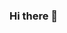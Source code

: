 ### Hi there 👋

<!--
**kashish1909/kashish1909** is a ✨ _special_ ✨ repository because its `README.md` (this file) appears on your GitHub profile.

Here are some ideas to get you started:

- 🔭 I’m currently working-------
- 🌱 I’m currently learning DSA with Java
- 👯 I’m looking to collaborate on ...
- 🤔 I’m looking for help with ...
- 💬 Ask me about ...
- 📫 How to reach me: mail-dhabuwala.kashish19@gmail.com
- 😄 Pronouns: ...
- ⚡ Fun fact: ...
-->
